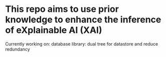 # This repo aims to use prior knowledge to enhance the inference of eXplainable AI (XAI)

Currently working on: database library: dual tree for datastore and reduce redundancy